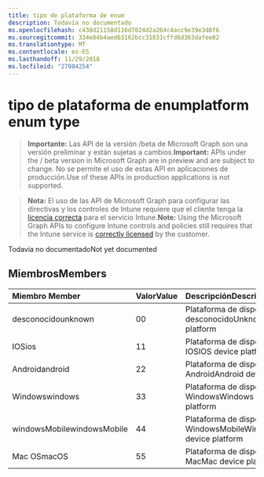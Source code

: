 ```yaml
---
title: tipo de plataforma de enum
description: Todavía no documentado
ms.openlocfilehash: c438d21158d116d7024d2a264c4acc9e39e3d8f6
ms.sourcegitcommit: 334e84b4aed63162bcc31831cffd6d363dafee02
ms.translationtype: MT
ms.contentlocale: es-ES
ms.lasthandoff: 11/29/2018
ms.locfileid: "27084254"
---
```

# <a name="platform-enum-type"></a><span data-ttu-id="5088f-103">tipo de plataforma de enum</span><span class="sxs-lookup"><span data-stu-id="5088f-103">platform enum type</span></span>

> <span data-ttu-id="5088f-104">**Importante:** Las API de la versión /beta de Microsoft Graph son una versión preliminar y están sujetas a cambios.</span><span class="sxs-lookup"><span data-stu-id="5088f-104">**Important:** APIs under the / beta version in Microsoft Graph are in preview and are subject to change.</span></span> <span data-ttu-id="5088f-105">No se permite el uso de estas API en aplicaciones de producción.</span><span class="sxs-lookup"><span data-stu-id="5088f-105">Use of these APIs in production applications is not supported.</span></span>

> <span data-ttu-id="5088f-106">**Nota:** El uso de las API de Microsoft Graph para configurar las directivas y los controles de Intune requiere que el cliente tenga la [licencia correcta](https://go.microsoft.com/fwlink/?linkid=839381) para el servicio Intune.</span><span class="sxs-lookup"><span data-stu-id="5088f-106">**Note:** Using the Microsoft Graph APIs to configure Intune controls and policies still requires that the Intune service is [correctly licensed](https://go.microsoft.com/fwlink/?linkid=839381) by the customer.</span></span>

<span data-ttu-id="5088f-107">Todavía no documentado</span><span class="sxs-lookup"><span data-stu-id="5088f-107">Not yet documented</span></span>
## <a name="members"></a><span data-ttu-id="5088f-108">Miembros</span><span class="sxs-lookup"><span data-stu-id="5088f-108">Members</span></span>
|<span data-ttu-id="5088f-109">Miembro	</span><span class="sxs-lookup"><span data-stu-id="5088f-109">Member</span></span>|<span data-ttu-id="5088f-110">Valor</span><span class="sxs-lookup"><span data-stu-id="5088f-110">Value</span></span>|<span data-ttu-id="5088f-111">Descripción</span><span class="sxs-lookup"><span data-stu-id="5088f-111">Description</span></span>|
|:---|:---|:---|
|<span data-ttu-id="5088f-112">desconocido</span><span class="sxs-lookup"><span data-stu-id="5088f-112">unknown</span></span>|<span data-ttu-id="5088f-113">0</span><span class="sxs-lookup"><span data-stu-id="5088f-113">0</span></span>|<span data-ttu-id="5088f-114">Plataforma de dispositivo desconocido</span><span class="sxs-lookup"><span data-stu-id="5088f-114">Unknown device platform</span></span>|
|<span data-ttu-id="5088f-115">IOS</span><span class="sxs-lookup"><span data-stu-id="5088f-115">ios</span></span>|<span data-ttu-id="5088f-116">1</span><span class="sxs-lookup"><span data-stu-id="5088f-116">1</span></span>|<span data-ttu-id="5088f-117">Plataforma de dispositivo IOS</span><span class="sxs-lookup"><span data-stu-id="5088f-117">IOS device platform</span></span>|
|<span data-ttu-id="5088f-118">Android</span><span class="sxs-lookup"><span data-stu-id="5088f-118">android</span></span>|<span data-ttu-id="5088f-119">2</span><span class="sxs-lookup"><span data-stu-id="5088f-119">2</span></span>|<span data-ttu-id="5088f-120">Plataforma de dispositivos Android</span><span class="sxs-lookup"><span data-stu-id="5088f-120">Android device platform</span></span>|
|<span data-ttu-id="5088f-121">Windows</span><span class="sxs-lookup"><span data-stu-id="5088f-121">windows</span></span>|<span data-ttu-id="5088f-122">3</span><span class="sxs-lookup"><span data-stu-id="5088f-122">3</span></span>|<span data-ttu-id="5088f-123">Plataforma de dispositivo de Windows</span><span class="sxs-lookup"><span data-stu-id="5088f-123">Windows device platform</span></span>|
|<span data-ttu-id="5088f-124">windowsMobile</span><span class="sxs-lookup"><span data-stu-id="5088f-124">windowsMobile</span></span>|<span data-ttu-id="5088f-125">4</span><span class="sxs-lookup"><span data-stu-id="5088f-125">4</span></span>|<span data-ttu-id="5088f-126">Plataforma de dispositivo WindowsMobile</span><span class="sxs-lookup"><span data-stu-id="5088f-126">WindowsMobile device platform</span></span>|
|<span data-ttu-id="5088f-127">Mac OS</span><span class="sxs-lookup"><span data-stu-id="5088f-127">macOS</span></span>|<span data-ttu-id="5088f-128">5</span><span class="sxs-lookup"><span data-stu-id="5088f-128">5</span></span>|<span data-ttu-id="5088f-129">Plataforma de dispositivo de Mac</span><span class="sxs-lookup"><span data-stu-id="5088f-129">Mac device platform</span></span>|





